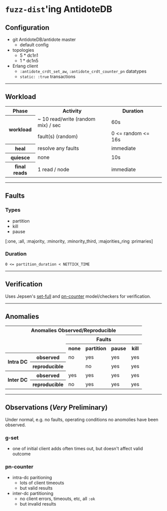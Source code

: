 # `fuzz-dist`'ing AntidoteDB

## Configuration

- git AntidoteDB/antidote master
  - default config
- topologies
  - 5 * dc1n1
  - 1 * dc1n5
- Erlang client
  - `:antidote_crdt_set_aw`, `:antidote_crdt_counter_pn` datatypes
  - `static: :true` transactions

----

## Workload

<table>
  <tr>
    <th>Phase</th>
    <th>Activity</th>
    <th>Duration</th>
  </tr>
  <tr>
    <th rowspan=2>workload</th>
    <td>~ 10 read/write (random mix) / sec</td>
    <td>60s<td>
  </tr>
  <tr>
    <td>fault(s) (random)</td>
    <td>0 <= random <= 16s <td>
  </tr>
  <tr>
    <th>heal</th>
    <td>resolve any faults</td>
    <td>immediate<td>
  </tr>
  <tr>
    <th>quiesce</th>
    <td>none</td>
    <td>10s<td>
  </tr>
  <tr>
    <th>final reads</th>
    <td>1 read / node</td>
    <td>immediate<td>
  </tr>
</table>

----

## Faults

### Types

- partition
- kill
- pause

[:one, :all, :majority, :minority, :minority_third, :majorities_ring :primaries]

### Duration

`0 <= partition_duration < NETTICK_TIME`

----

## Verification

Uses Jepsen's [set-full](https://jepsen-io.github.io/jepsen/jepsen.checker.html#var-set-full) and [pn-counter](https://github.com/jepsen-io/maelstrom/blob/main/doc/04-crdts/02-counters.md) model/checkers for verification.

----

## Anomalies
<table>
  <tr>
    <th colspan=6 style="text-align:center;">Anomalies Observed/Reproducible</th>
  </tr>
  <tr>
    <td colspan=2></td>
    <th colspan=4 style="text-align:center;">Faults</th>
  </tr>
  <tr>
    <td></td>
    <td></td>
    <th>none</th>
    <th>partition</th>
    <th>pause</th>
    <th>kill</th>
  </tr>
  <tr>
    <th rowspan=2>Intra DC</th>
    <th>observed</th>
    <td>no</td>
    <td>yes</td>
    <td>yes</td>
    <td>yes</td>
  </tr>
  <tr>
    <th>reproducible</th>
    <td></td>
    <td>no</td>
    <td>yes</td>
    <td>yes</td>
  </tr>
 <tr>
    <th rowspan=2>Inter DC</th>
    <th>observed</th>
    <td>yes</td>
    <td>yes</td>
    <td>yes</td>
    <td>yes</td>
  </tr>
  <tr>
    <th>reproducible</th>
    <td>no</td>
    <td>yes</td>
    <td>yes</td>
    <td>yes</td>
  </tr>
<table>

----

## Observations (***Very*** Preliminary)

Under normal, e.g. no faults, operating conditions no anomolies have been observed.

### g-set

- one of initial client adds often times out, but doesn't affect valid outcome
  
### pn-counter

- intra-dc paritioning
  - lots of client timeouts
  - but valid results
- inter-dc partitioning
  - no client errors, timeouts, etc, all `:ok`
  - but invalid results
